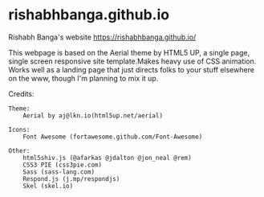 # rishabhbanga.github.io

Rishabh Banga's website https://rishabhbanga.github.io/

This webpage is based on the Aerial theme by HTML5 UP, a single page, single screen responsive site template.Makes heavy use of CSS animation. Works well as a landing page that just directs folks to your stuff elsewhere on the www, though I'm planning to mix it up.

Credits:

	Theme:
		Aerial by aj@lkn.io(html5up.net/aerial)

	Icons:
		Font Awesome (fortawesome.github.com/Font-Awesome)

	Other:
		html5shiv.js (@afarkas @jdalton @jon_neal @rem)
		CSS3 PIE (css3pie.com)
		Sass (sass-lang.com)
		Respond.js (j.mp/respondjs)
		Skel (skel.io)